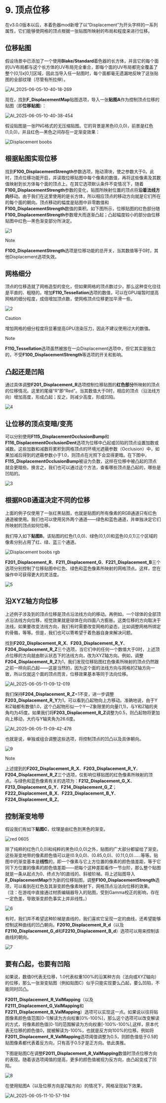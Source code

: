 # 9. 顶点位移
在v3.0.0版本以后，本着色器mod新增了以“Displacement”为开头字样的一系列属性，它们能够使网格的顶点根据一张贴图所映射的布局和程度来进行位移。

## 位移贴图
假设场景中已添加了一个使用**Blake/Standard**着色器的长方体，并且它的每个面的UV布局都与这个长方体的UV布局完全重合，即每个面的UV布局都完全覆盖了整个[0,1]x[0,1]区域，因此当导入任一贴图时，每个面都毫无遗漏地反映了这张贴图的全部纹理（尽管有所拉伸）。

![AI_2025-06-05-10-40-18-269](https://github.com/user-attachments/assets/4da80228-472e-41c7-95b5-248534eff3ee)

现在，找到**F_DisplacementMap**贴图选项，导入一张**贴图A**作为控制顶点位移的贴图（即**位移贴图**）：

![AI_2025-06-05-10-40-38-454](https://github.com/user-attachments/assets/ea9644f9-e348-4cde-8cb0-5ff3d22851ce)

假设贴图是一张PNG格式的无压缩贴图。它的背景是黑色(0,0,0)，前景是红色(1,0,0)，并且红色—黑色之间存在一定渐变效果：

![Displacement boobs](https://github.com/user-attachments/assets/cb9a9b62-2760-4b66-bc86-12ea4a7604cd)

## 根据贴图实现位移
找到**F100_DisplacementStrength**参数选项，拖动滑块，使之参数大于0。此时，顶点位移功能开启，并读取位移贴图中每个像素的数值，再将这些像素及其数值映射到长方体每个面的顶点上。在其它选项默认条件不变情况下，随着**F100_DisplacementStrength**参数的变化，贴图所映射位置的顶点将**沿着法线方向**移动。由于我们在这里使用的是长方体，所以相应顶点的移动方向就是它们所在的每个面的朝向。顶点移动的幅度是贴图中非零数值和**F100_DisplacementStrength**数值的乘积。如下图所示，位移贴图的红色部分随**F100_DisplacementStrength**参数增大而逐渐凸起；凸起幅度较小的部分由位移贴图中红色—黑色渐变部分所决定。

![1](https://github.com/user-attachments/assets/67a2092e-0704-40c2-b066-5bffd79492ba)

> [!NOTE]
>
> **F100_DisplacementStrength**选项是位移功能的总开关，当其数值等于0时，其他Displacement选项失效。

## 网格细分
顶点的位移造就了网格造型的变化，但如果网格的顶点数过少，那么这种变化往往是平直的、粗糙的。增加**F110_Tessellation**选项的数值，可以在GPU端暂时提高网格的细分程度，成倍增加顶点数，使网格顶点位移更加平滑一些。

![2](https://github.com/user-attachments/assets/aebf54e4-bb11-4adc-adbc-29537772c6e4)

> [!CAUTION]
>
> 增加网格的细分程度将显著提高GPU渲染压力，因此不建议使用过大的数值。

> [!NOTE]
>
> **F110_Tessellation**选项虽然被放在一众Displacement选项中，但它其实是独立的，不受**F100_DisplacementStrength**等选项的开关和影响。

## 凸起还是凹陷
通过具体调整**F201_Displacement_R**选项控制位移贴图的**红色部分**所映射的顶点的位移情况。这里的尾缀“R”即“Red”。当其数值大于0时，相应的顶点（沿法线方向）增加高度，形成凸起；反之，则减少高度，形成凹陷。

![4](https://github.com/user-attachments/assets/7b1edffb-cfd7-41a8-a85f-4f579d69a427)

## 让位移的顶点变暗/变亮
可以分别使用**F115_DisplacementOcclusionBump**和**F116_DisplacementOcclusionDent**选项为位移中凸起或凹陷的顶点设置加数或减数。这些加数和减数将累积到网格顶点的环境光遮蔽参数（Occlusion）中，如果加减后得到的遮蔽参数小于1.0，则顶点在光照下会显得更暗。在下图中，**F115_DisplacementOcclusionBump**被设为负数，这样在位移中被凸起的顶点就会更暗些。换言之，我们也可以通过这个方法，查看哪些顶点是凸起的，哪些是凹陷的。

![3](https://github.com/user-attachments/assets/238cf614-d66f-414e-bb0a-b35c399db135)

## 根据RGB通道决定不同的位移
上面的例子仅使用了一张红黑贴图，也就是贴图的所有像素的RGB通道只有红色通道被使用。我们也可以使用另外两个通道——绿色和蓝色通道，并单独决定它们所映射的顶点如何位移。

我们导入如下**贴图B**。该贴图的红色(1,0,0)、绿色(0,1,0)和蓝色(0,0,1)三个区域的像素分别占用了红、绿、蓝三个通道。

![Displacement boobs rgb](https://github.com/user-attachments/assets/8c8f7d72-de9b-4303-800a-d9ae30a4b418)

**F201_Displacement_R**、**F211_Displacement_G**、**F221_Displacement_B**三个选项分别控制了位移贴图中红色、绿色和蓝色像素所映射的网格顶点。这样，您在操作中可获得更大的灵活度。

![5](https://github.com/user-attachments/assets/d4ca0018-4fcc-4768-99c9-1344911df823)

## 沿XYZ轴方向位移
上述例子涉及到的顶点位移是顶点沿法线方向的移动。再例如，一个球体的全部顶点沿法线方向位移，视觉效果就是球体在向四面八方膨胀。这类位移的方向取决于法线，如果要改变法线方向，我们有时需要改变网格的姿态，比如调整网格所绑定的骨骼，等等。但是，我们也可以寄希望于着色器自身来解决问题。

找到**F202_Displacement_R_X**、**F203_Displacement_R_Y**、**F204_Displacement_R_Z**三个选项，当它们中的任何一个数值大于0时，上述顶点位移的方向就由默认状态下的法线方向，改为XYZ轴方向。例如，调整**F204_Displacement_R_Z**为1，我们发现位移贴图红色像素所映射的顶点仍然跟之前一样向前凸起——这是当然的，因为这个面的法线方向与网格的Z轴方向一致，所以仅就这个面的顶点而言，位移效果基本等同于法向位移。

![AI_2025-06-05-11-09-12-019](https://github.com/user-attachments/assets/d1d2577d-2e93-49e7-b50e-2c6e2e3355cd)

我们保持**F204_Displacement_R_Z**=1不变，进一步调整**F203_Displacement_R_Y**为1，可以看到凸起物向上方移动。准确地说，由于Y和Z轴都有数值1.0，这个凸起物形似一个Y—Z象限里的向量(1,1)，与Y和Z轴的夹角均为45度。如果我们将**F203_Displacement_R_Z**调整为0.5，则凸起物将更加向上移动，大约与Y轴夹角为26.6度。

![AI_2025-06-05-11-09-42-478](https://github.com/user-attachments/assets/1f39db52-c724-45b1-9382-d41a4d010489)

也就是说，单独或组合调整这些选项，将控制顶点的凹凸以及具体朝向。

![9](https://github.com/user-attachments/assets/60d2b536-c197-4bb1-b9fa-1693f76a8182)

> [!NOTE]
>
> 上述提到的**F202_Displacement_R_X**、**F203_Displacement_R_Y**、**F204_Displacement_R_Z**三个选项，仅影响位移贴图的红色像素所映射的顶点。与绿色和蓝色像素有关的选项为：**F212_Displacement_G_X**、**F213_Displacement_G_Y**、**F214_Displacement_G_Z**；**F222_Displacement_B_X**、**F223_Displacement_B_Y**、**F224_Displacement_B_Z**。

## 控制渐变地带
假设我们有如下**贴图C**，纹理是由红色到黑色的渐变。

![red 0605](https://github.com/user-attachments/assets/7c5452e6-616e-4791-9074-cb8678f44801)

除了纯粹的红色(1,0,0)和纯粹的黑色(0,0,0)之外，贴图的广大部分都留给了渐变。这些渐变地带的像素颜色值可以是(0.9,0,0)、(0.85,0,0)、(0.11,0,0)……等等。贴图中的渐变基本是**线性**的，即一个像素与它上方位置的像素的颜色值差距，等于它同下方位置的像素的颜色值差距——把每个这种差距看作一节台阶，那么整个贴图就是一条从起点为0、终点为1的直线的、斜坡阶梯。将上述贴图导入**F_DisplacementMap**作为新的位移贴图，调整**F100_DisplacementStrength**选项，可以看到在红色及其渐变颜色像素映射下，网格顶点沿法向位移的效果。（注：在游戏中直接通过材质编辑器导入的贴图，受到Gamma校正的影响，存在一定色差，导致渐变颜色事实上并非线性。）

![6](https://github.com/user-attachments/assets/a002ff69-19a0-4136-bf4a-ae3dbe5e3067)

有时，我们并不希望这种阶梯是直线的，我们喜欢它呈现一定的曲线，还希望能够控制这种曲线的凹凸朝向。**F2010_Displacement_R_d**（以及**F2110_Displacement_G_d**和**F2210_Displacement_B_d**）选项可以用来控制该曲线的朝向。

![7](https://github.com/user-attachments/assets/f9347ca8-0ba1-4690-8d02-31a0f249cf79)

## 要有凸起，也要有凹陷
如果说，数值0代表无位移，1.0代表权重100%的沿某种方向（法向或XYZ轴向）的位移，那么一张渐变贴图（例如贴图C）似乎只能实现要么凸起，要么凹陷，不能同时凹凸。

**F2011_Displacement_R_ValMapping**（以及**F2111_Displacement_G_ValMapping**和**F2211_Displacement_B_ValMapping**）选项可以实现这一点。如果说以往将贴图像素颜色值范围[0-1]解读为方向权重[0%-100%]，那么这个选项可以改变解读的方式，将像素颜色值[0-1]的范围解读为方向权重[-100%-100%],这样，原本代表无位移的颜色值0，就被解读为-100%，也就是反方向100%的位移。例如将**F2011_Displacement_R_ValMapping**选项阈值调整为0.5，则颜色值低于0.5的贴图像素都代表着反方向，只有高于0.5才是正方向。依此类推。

下图是贴图C在调整**F2011_Displacement_R_ValMapping**数值时顶点位移方向的表现。随着该选项阈值的提高，更多的颜色值被视为反方向，由凸起变成了凹陷。

![8](https://github.com/user-attachments/assets/d6e93661-2344-4fd0-9bbc-decbb2cb5bb8)

在使用贴图A（以及位移方向是Z轴方向）的情况下，网格呈现如下效果。

![AI_2025-06-05-11-10-57-194](https://github.com/user-attachments/assets/b03077ad-c443-4786-99a6-5752bb62508a)
